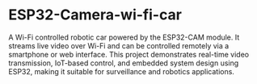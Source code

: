 # ESP32-Camera-wi-fi-car
A Wi-Fi controlled robotic car powered by the ESP32-CAM module. It streams live video over Wi-Fi and can be controlled remotely via a smartphone or web interface. This project demonstrates real-time video transmission, IoT-based control, and embedded system design using ESP32, making it suitable for surveillance and robotics applications.
